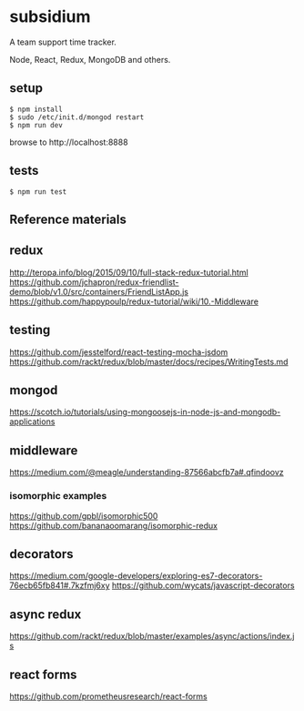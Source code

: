 # subsidium

A team support time tracker.

Node, React, Redux, MongoDB and others.

## setup

```
$ npm install
$ sudo /etc/init.d/mongod restart
$ npm run dev
```

browse to http://localhost:8888

## tests

```
$ npm run test
```

## Reference materials

## redux
http://teropa.info/blog/2015/09/10/full-stack-redux-tutorial.html
https://github.com/jchapron/redux-friendlist-demo/blob/v1.0/src/containers/FriendListApp.js
https://github.com/happypoulp/redux-tutorial/wiki/10.-Middleware

## testing
https://github.com/jesstelford/react-testing-mocha-jsdom
https://github.com/rackt/redux/blob/master/docs/recipes/WritingTests.md

## mongod
https://scotch.io/tutorials/using-mongoosejs-in-node-js-and-mongodb-applications

## middleware
https://medium.com/@meagle/understanding-87566abcfb7a#.qfindoovz

### isomorphic examples
https://github.com/gpbl/isomorphic500
https://github.com/bananaoomarang/isomorphic-redux

## decorators
https://medium.com/google-developers/exploring-es7-decorators-76ecb65fb841#.7kzfmj6xy
https://github.com/wycats/javascript-decorators

## async redux
https://github.com/rackt/redux/blob/master/examples/async/actions/index.js

## react forms
https://github.com/prometheusresearch/react-forms
